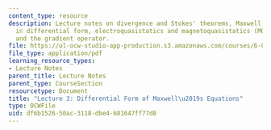 ```yaml
---
content_type: resource
description: Lecture notes on divergence and Stokes' theorems, Maxwell's equations
  in differential form, electroquasistatics and magnetoquasistatics (MQS), and potential
  and the gradient operator.
file: https://ol-ocw-studio-app-production.s3.amazonaws.com/courses/6-013-electromagnetics-and-applications-fall-2005/df6b152650ac3118dbe4681647ff77d8_lec3.pdf
file_type: application/pdf
learning_resource_types:
- Lecture Notes
parent_title: Lecture Notes
parent_type: CourseSection
resourcetype: Document
title: "Lecture 3: Differential Form of Maxwell\u2019s Equations"
type: OCWFile
uid: df6b1526-50ac-3118-dbe4-681647ff77d8
---
```

